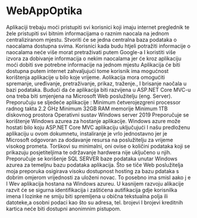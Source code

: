 # WebAppOptika
Aplikaciji trebaju moći pristupiti svi korisnici koji imaju internet preglednik te žele pristupiti svi bitnim informacijama o raznim naocala na jednom centraliziranom mjestu.
Stvoriti će se jedna centralna baza podataka o naocalama dostupna svima. Korisnici kada budu htjeli potražiti informacije o naocalama neće više morat pretraživati putem Google-a I koristiti više izvora za dobivanje informacija o nekim naocalama jer će kroz aplikaciju moći dobiti sve potrebne informacije na jednom mjestu Aplikacija će biti dostupna putem internet zahvaljujući tome korisnik ima mogućnost korištenja aplikacije u bilo koje vrijeme.
Aolikacija mora omogućiti spremanje, uređivanje, pretraživanje, prikaz, traženje., I brisanje naočala u bazi podataka.
Budući da će aplikacija biti razvijena u ASP.NET Core MVC-u ona treba biti smjenjena na Microsoft Web poslužitelju (eng. Server). Preporučuju se sljedeće aplikacije :
Minimum četverojezgreni processor radnog takta 2.2 GHz
Minimum 32GB RAM memorije
Minimum 1TB diskovnog prostora
Operativni sustav Windows server 2019
Preporučuje se korištenje Windows azurea za hostanje aplikacije.
 Windows azure može hostati bilo koju ASP.NET Core MVC aplikaciju uključujući I našu predloženu aplikaciju u ovom dokumnetu, instaliranje je vrlo jednostavno jer je Microsoft odgovoran za dodavanje resursa na poslužitelju za vrijeme visokog prometa. 
Torškovi su minimalni, oni ovise o količini podataka koji se prikazuju posjetiteljima te održavanje hardwera nije uključeno u njih.
Preporučuje se korišenje SQL SERVER baze podataka unutar Windows azurea za temeljnu bazu podataka aplikacija. Što se tiče Web poslužitelja moja preporuka osigirava visoku dostupnost hosting za bazu pdataka s dobrim omjerom vrijednosti za uloženi novac. To posebno ima smisl aako j e I Wev aplikacija hostana na Windows azureu. 
U kasnijem razvoju alikacije razvit će se sigurna identifikacija i zaštićena autifikacija gdje korisnilka imena I lozinke ne smiju biti spremljena u obična tekstualna polja ili datoteke,a osobni podaci kao što su adresa, tel. brojevi I brojevi kreditnih kartica neće biti dostupni anonimnim pistupom.
